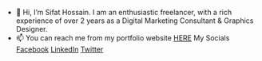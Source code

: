 - 👋 Hi, I’m Sifat Hossain. I am an enthusiastic freelancer, with a rich experience of over 2 years as a Digital Marketing Consultant & Graphics Designer.
- 📫 You can reach me from my portfolio website <a href="https://sifat.xyz/" target="_blank">HERE</a> My Socials <a href="https://www.facebook.com/sifat.hossain.1300/" target="_blank">Facebook</a> <a href="https://www.linkedin.com/in/sifat999/" target="_blank">LinkedIn</a> <a href="https://twitter.com/sifathossain999" target="_blank">Twitter</a>
<!---
sifat999/sifat999 is a ✨ special ✨ repository because its `README.md` (this file) appears on your GitHub profile.
You can click the Preview link to take a look at your changes.
--->
